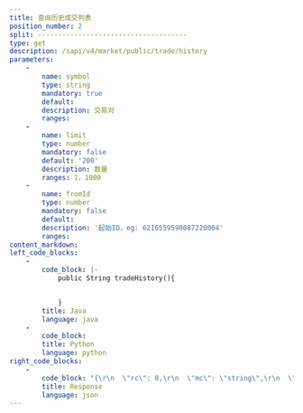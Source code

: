 ```yaml
---
title: 查询历史成交列表
position_number: 2
split: -------------------------------------
type: get
description: /sapi/v4/market/public/trade/history
parameters:
    -
        name: symbol
        type: string
        mandatory: true
        default:
        description: 交易对
        ranges:
    -
        name: limit
        type: number
        mandatory: false
        default: '200'
        description: 数量
        ranges: 1，1000
    -
        name: fromId
        type: number
        mandatory: false
        default:
        description: '起始ID，eg: 6216559590087220004'
        ranges:
content_markdown:
left_code_blocks:
    -
        code_block: |-
            public String tradeHistory(){


            }
        title: Java
        language: java
    -
        code_block:
        title: Python
        language: python
right_code_blocks:
    -
        code_block: "{\r\n  \"rc\": 0,\r\n  \"mc\": \"string\",\r\n  \"ma\": [\r\n    {}\r\n  ],\r\n  \"result\": [\r\n    {\r\n      \"i\": 0,   //ID\r\n      \"t\": 0,   //成交时间(time)\r\n      \"p\": \"string\", //成交价(price)\r\n      \"q\": \"string\",  //成交量(quantity)\r\n      \"v\": \"string\",  //成交额(volume)\r\n      \"b\": true   //方向(buyerMaker)\r\n    }\r\n  ]\r\n}"
        title: Response
        language: json
---
```

